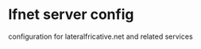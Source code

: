 lfnet server config
===================

configuration for lateralfricative.net and related services
